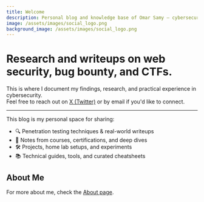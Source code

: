 ```yaml
---
title: Welcome
description: Personal blog and knowledge base of Omar Samy — cybersecurity enthusiast and penetration tester. Sharing research, writeups, and notes on application security.
image: /assets/images/social_logo.png
background_image: /assets/images/social_logo.png
---
```


# Research and writeups on web security, bug bounty, and CTFs.

This is where I document my findings, research, and practical experience in cybersecurity.  
Feel free to reach out on [X (Twitter)](https://twitter.com/00xmora) or by email if you'd like to connect.

---

This blog is my personal space for sharing:

- 🔍 Penetration testing techniques & real-world writeups  
- 🧠 Notes from courses, certifications, and deep dives  
- 🛠️ Projects, home lab setups, and experiments  
- 📚 Technical guides, tools, and curated cheatsheets

## About Me

For more about me, check the [About page](about).
